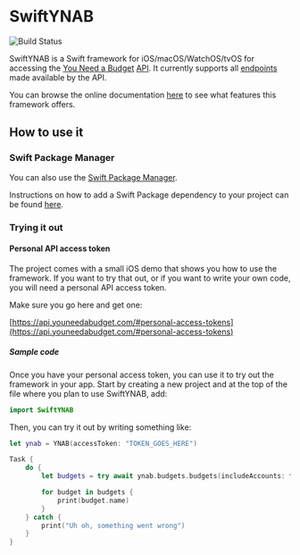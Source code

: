 # SwiftYNAB

![Build Status](https://github.com/andrebocchini/swiftynab/actions/workflows/build.yml/badge.svg?branch=master)

SwiftYNAB is a Swift framework for iOS/macOS/WatchOS/tvOS for accessing the [You Need a Budget](https://www.youneedabudget.com) [API](https://api.youneedabudget.com).  It currently supports all [endpoints](https://api.youneedabudget.com/v1) made available by the API.

You can browse the online documentation [here](https://andrebocchini.github.io/swiftynab) to see what features this framework offers.

## How to use it

### Swift Package Manager

You can also use the [Swift Package Manager](https://swift.org/package-manager/).

Instructions on how to add a Swift Package dependency to your project can be found [here](https://developer.apple.com/documentation/xcode/swift-packages).

### Trying it out

#### Personal API access token

The project comes with a small iOS demo that shows you how to use the framework.  If you want to try that out, or if you want to write your own code, you will need a personal API access token.

Make sure you go here and get one:

[https://api.youneedabudget.com/#personal-access-tokens](https://api.youneedabudget.com/#personal-access-tokens)

##### Sample code

Once you have your personal access token, you can use it to try out the framework in your app. Start by creating a new project and at the top of the file where you plan to use SwiftYNAB, add:

```swift
import SwiftYNAB
```

Then, you can try it out by writing something like:

```swift
let ynab = YNAB(accessToken: "TOKEN_GOES_HERE")

Task {
    do {
        let budgets = try await ynab.budgets.budgets(includeAccounts: false)

        for budget in budgets {
            print(budget.name)
        }
    } catch {
        print("Uh oh, something went wrong")
    }
}
```
